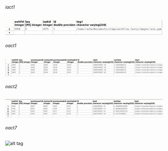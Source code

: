 

######  iact1


![alt tag](https://github.com/rahyou/Stage/blob/master/images/map_reduce/iact1-mapreduce.png)

###### oact1


![alt tag](https://github.com/rahyou/Stage/blob/master/images/map_reduce/oact1-mapreduce.png)

###### oact2


![alt tag](https://github.com/rahyou/Stage/blob/master/images/map_reduce/oact2-mapreduce.png)

###### oact7


 ![alt tag](https://github.com/rahyou/Stage/images/map_reduce/oact7-mapreduce.png)
